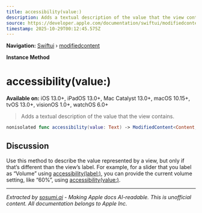```yaml
---
title: accessibility(value:)
description: Adds a textual description of the value that the view contains.
source: https://developer.apple.com/documentation/swiftui/modifiedcontent/accessibility(value:)
timestamp: 2025-10-29T00:12:45.575Z
---
```


**Navigation:** [Swiftui](/documentation/swiftui) › [modifiedcontent](/documentation/swiftui/modifiedcontent)

**Instance Method**

# accessibility(value:)

**Available on:** iOS 13.0+, iPadOS 13.0+, Mac Catalyst 13.0+, macOS 10.15+, tvOS 13.0+, visionOS 1.0+, watchOS 6.0+

> Adds a textual description of the value that the view contains.

```swift
nonisolated func accessibility(value: Text) -> ModifiedContent<Content, Modifier>
```

## Discussion

Use this method to describe the value represented by a view, but only if that’s different than the view’s label. For example, for a slider that you label as “Volume” using [accessibility(label:)](/documentation/swiftui/modifiedcontent/accessibility(label:)), you can provide the current volume setting, like “60%”, using [accessibility(value:)](/documentation/swiftui/modifiedcontent/accessibility(value:)).

---

*Extracted by [sosumi.ai](https://sosumi.ai) - Making Apple docs AI-readable.*
*This is unofficial content. All documentation belongs to Apple Inc.*
